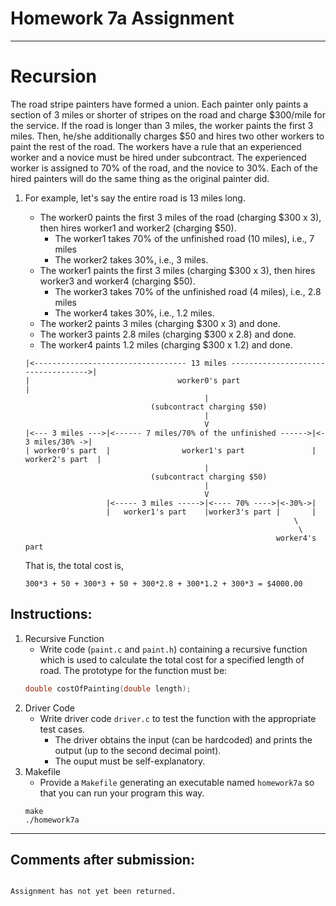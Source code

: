 # Homework 7a Assignment
---

# Recursion

The road stripe painters have formed a union. Each painter only paints a section of 3 miles or shorter of stripes on the road and charge $300/mile for the service. If the road is longer than 3 miles, the worker paints the first 3 miles. Then, he/she additionally charges $50 and hires two other workers to paint the rest of the road. The workers have a rule that an experienced worker and a novice must be hired under subcontract. The experienced worker is assigned to 70% of the road, and the novice to 30%. Each of the hired painters will do the same thing as the original painter did.    
1. For example, let's say the entire road is 13 miles long.
    - The worker0 paints the first 3 miles of the road (charging $300 x 3), then hires worker1 and worker2 (charging $50).
        - The worker1 takes 70% of the unfinished road (10 miles), i.e., 7 miles
        - The worker2 takes 30%, i.e., 3 miles.
    - The worker1 paints the first 3 miles (charging $300 x 3), then hires worker3 and worker4 (charging $50).
        - The worker3 takes 70% of the unfinished road (4 miles), i.e., 2.8 miles
        - The worker4 takes 30%, i.e., 1.2 miles.
    - The worker2 paints 3 miles (charging $300 x 3) and done.
    - The worker3 paints 2.8 miles (charging $300 x 2.8) and done.
    - The worker4 paints 1.2 miles (charging $300 x 1.2) and done.     

    ```
    |<---------------------------------- 13 miles ----------------------------------->|
    |                                 worker0's part                                  |
                                            |
                                (subcontract charging $50)
                                            |
                                            V
    |<--- 3 miles --->|<------ 7 miles/70% of the unfinished ------>|<- 3 miles/30% ->|
    | worker0's part  |                worker1's part               | worker2's part  |
                                            |
                                (subcontract charging $50)
                                            |
                                            V
                      |<----- 3 miles ----->|<---- 70% ---->|<-30%->|
                      |   worker1's part    |worker3's part |       |
                                                                \
                                                                 \
                                                            worker4's part
    ```    
    That is, the total cost is,
    ```
    300*3 + 50 + 300*3 + 50 + 300*2.8 + 300*1.2 + 300*3 = $4000.00
    ```     
## Instructions:    
1. Recursive Function
    - Write code (```paint.c``` and ```paint.h```) containing a recursive function which is used to calculate the total cost for a specified length of road. The prototype for the function must be:
    ```c
    double costOfPainting(double length);
    ```
2. Driver Code
    - Write driver code ```driver.c``` to test the function with the appropriate test cases.
        - The driver obtains the input (can be hardcoded) and prints the output (up to the second decimal point).
        - The ouput must be self-explanatory.
3. Makefile
    - Provide a ```Makefile``` generating an executable named ```homework7a``` so that you can run your program this way.
    ```
    make
    ./homework7a
    ```
---

## Comments after submission:

```    

Assignment has not yet been returned.
   
```
